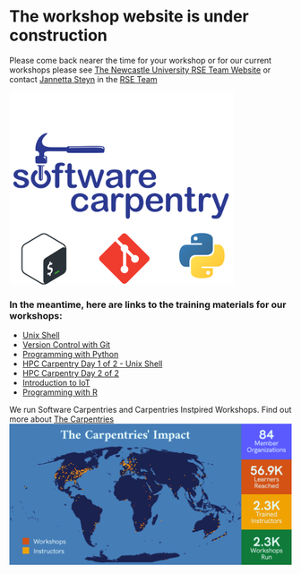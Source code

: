 # The workshop website is under construction  
Please come back nearer the time for your workshop or for our current workshops please see [The Newcastle University RSE Team Website](https://rse.ncldata.dev/events) or contact [Jannetta Steyn](mailto:Jannetta.Steyn@newcastle.ac.uk) in the [RSE Team ](https://rse.ncldata.dev/contact)   

![Software Carpentries Logo](SoftwareCarpentry.png)
### In the meantime, here are links to the training materials for our workshops:
- [Unix Shell](https://swcarpentry.github.io/shell-novice/)
- [Version Control with Git](https://nclrse-training.github.io/git-ultra-novice/)
- [Programming with Python](https://carpentries-incubator.github.io/python-novice-programming-gapminder/)
- [HPC Carpentry Day 1 of 2 - Unix Shell](https://swcarpentry.github.io/shell-novice/)
- [HPC Carpentry Day 2 of 2](https://carpentries-incubator.github.io/hpc-intro/)
- [Introduction to IoT](https://carpentries-incubator.github.io/iot-novice/index.html)
- [Programming with R](https://swcarpentry.github.io/r-novice-gapminder/)

We run Software Carpentries and Carpentries Instpired Workshops.  Find out more about [The Carpentries](https://carpentries.org/)
![The Carpentries Impact 2019](carpentries-impact.png)
